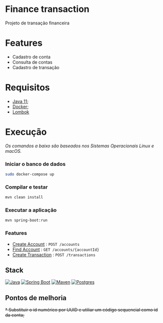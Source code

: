 # Finance transaction
Projeto de transação financeira

# Features
* Cadastro de conta
* Consulta de contas
* Cadastro de transação

# Requisitos
* [Java 11](https://www.oracle.com/technetwork/java/javase/downloads/jdk11-downloads-5066655.html);
* [Docker](https://www.docker.com/);
* [Lombok](https://projectlombok.org/)

# Execução
_Os comandos a baixo são baseados nos Sistemas Operacionais Linux e macOS._
### Iniciar o banco de dados
```bash
sudo docker-compose up
```
### Compilar e testar
```bash
mvn clean install
```
### Executar a aplicação
```bash
mvn spring-boot:run
```

### Features
* [Create Account](documentation/account-create.md) : `POST /accounts`
* [Find Account](documentation/account-find.md) : `GET /accounts/{accountId}`
* [Create Transaction](documentation/transaction-create.md) : `POST /transactions`

## Stack
[![Java](https://img.shields.io/badge/Java-11-blue)](https://www.oracle.com/java/technologies/javase-jdk11-downloads.html)
[![Spring Boot](https://img.shields.io/badge/Spring_Boot-Greenwich.SR3-green)](https://spring.io/blog/2019/09/12/spring-cloud-greenwich-sr3-released)
[![Maven](https://img.shields.io/badge/Maven-3.3-red)](https://www.postgresql.org/docs/12/release-12-4.html)
[![Postgres](https://img.shields.io/badge/Postgres-12.4-green)](https://www.postgresql.org/docs/12/release-12-4.html)

## Pontos de melhoria
~~* Substituir o id numérico por UUID e utiliar um código sequencial como id da conta;~~
